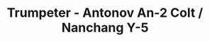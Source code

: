 ---
layout: product
title: "Trumpeter - Antonov An-2 Colt / Nanchang Y-5"
price: "950" 
desc: "N/A"
img_path: "/assets/img/TRU01602.jpg"
brand: "N/A"
available: false
special_offer: false
new: false
soon: false
cat: "010000"
subcat: "013400"
subsubcat: "0N/A"
sifra: "TRU01602"
popular: true
---